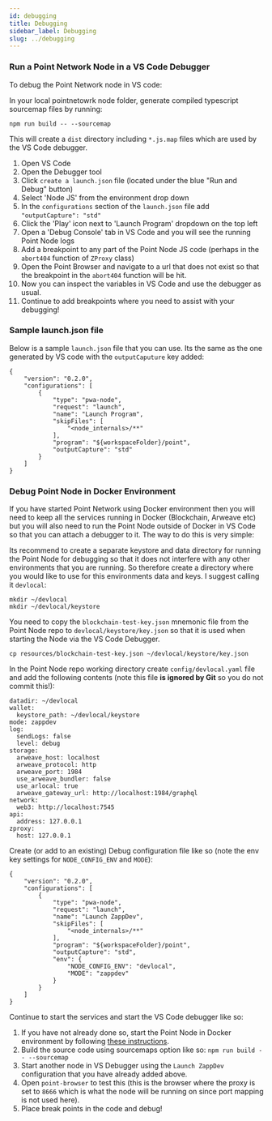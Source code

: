 ```yaml
---
id: debugging
title: Debugging
sidebar_label: Debugging
slug: ../debugging
---
```


### Run a Point Network Node in a VS Code Debugger

To debug the Point Network node in VS code:

In your local pointnetowrk node folder, generate compiled typescript sourcemap files by running:

```
npm run build -- --sourcemap
```

This will create a `dist` directory including `*.js.map` files which are used by the VS Code debugger.

1. Open VS Code
1. Open the Debugger tool
1. Click `create a launch.json` file (located under the blue "Run and Debug" button)
1. Select 'Node JS' from the environment drop down
1. In the `configurations` section of the `launch.json` file add `"outputCapture": "std"`
1. Click the 'Play' icon next to 'Launch Program' dropdown on the top left
1. Open a 'Debug Console' tab in VS Code and you will see the running Point Node logs
1. Add a breakpoint to any part of the Point Node JS code (perhaps in the `abort404` function of `ZProxy` class)
1. Open the Point Browser and navigate to a url that does not exist so that the breakpoint in the `abort404` function will be hit.
1. Now you can inspect the variables in VS Code and use the debugger as usual.
1. Continue to add breakpoints where you need to assist with your debugging!

### Sample launch.json file

Below is a sample `launch.json` file that you can use. Its the same as the one generated by VS code with the `outputCaputure` key added:

```
{
    "version": "0.2.0",
    "configurations": [
        {
            "type": "pwa-node",
            "request": "launch",
            "name": "Launch Program",
            "skipFiles": [
                "<node_internals>/**"
            ],
            "program": "${workspaceFolder}/point",
            "outputCapture": "std"
        }
    ]
}
```

### Debug Point Node in Docker Environment

If you have started Point Network using Docker environment then you will need to keep all the services running in Docker (Blockchain, Arweave etc) but you will also need to run the Point Node outside of Docker in VS Code so that you can attach a debugger to it. The way to do this is very simple:

Its recommend to create a separate keystore and data directory for running the Point Node for debugging so that it does not interfere with any other environments that you are running. So therefore create a directory where you would like to use for this environments data and keys. I suggest calling it `devlocal`:

```
mkdir ~/devlocal
mkdir ~/devlocal/keystore
```

You need to copy the `blockchain-test-key.json` mnemonic file from the Point Node repo to `devlocal/keystore/key.json` so that it is used when starting the Node via the VS Code Debugger.

```
cp resources/blockchain-test-key.json ~/devlocal/keystore/key.json
```

In the Point Node repo working directory create `config/devlocal.yaml` file and add the following contents (note this file **is ignored by Git** so you do not commit this!):

```
datadir: ~/devlocal
wallet:
  keystore_path: ~/devlocal/keystore
mode: zappdev
log:
  sendLogs: false
  level: debug
storage:
  arweave_host: localhost
  arweave_protocol: http
  arweave_port: 1984
  use_arweave_bundler: false
  use_arlocal: true
  arweave_gateway_url: http://localhost:1984/graphql
network:
  web3: http://localhost:7545
api:
  address: 127.0.0.1
zproxy:
  host: 127.0.0.1
```

Create (or add to an existing) Debug configuration file like so (note the env key settings for `NODE_CONFIG_ENV` and `MODE`):

```
{
    "version": "0.2.0",
    "configurations": [
        {
            "type": "pwa-node",
            "request": "launch",
            "name": "Launch ZappDev",
            "skipFiles": [
                "<node_internals>/**"
            ],
            "program": "${workspaceFolder}/point",
            "outputCapture": "std",
            "env": {
                "NODE_CONFIG_ENV": "devlocal",
                "MODE": "zappdev"
            }
        }
    ]
}
```

Continue to start the services and start the VS Code debugger like so:

1. If you have not already done so, start the Point Node in Docker environment by following [these instructions](./build/build-build-with-pointnetwork.md).
1. Build the source code using sourcemaps option like so: `npm run build -- --sourcemap`
2. Start another node in VS Debugger using the `Launch ZappDev` configuration that you have already added above.
1. Open `point-browser` to test this (this is the browser where the proxy is set to `8666` which is what the node will be running on since port mapping is not used here).
3. Place break points in the code and debug!